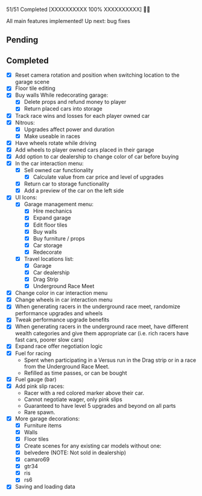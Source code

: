 51/51 Completed
[XXXXXXXXXX 100% XXXXXXXXXX] 🥳🥳

All main features implemented!
Up next: bug fixes

## Pending

## Completed

- [X] Reset camera rotation and position when switching location to the garage scene
- [X] Floor tile editing
- [X] Buy walls
While redecorating garage:
	- [X] Delete props and refund money to player
	- [X] Return placed cars into storage
- [X] Track race wins and losses for each player owned car
- [X] Nitrous:
	- [X] Upgrades affect power and duration
	- [X] Make useable in races
- [X] Have wheels rotate while driving
- [X] Add wheels to player owned cars placed in their garage
- [X] Add option to car dealership to change color of car before buying
- [X] In the car interaction menu:
	- [X] Sell owned car functionality
		- [X] Calculate value from car price and level of upgrades
	- [X] Return car to storage functionality
	- [X] Add a preview of the car on the left side
- [X] UI Icons:
	- [X] Garage management menu:
		- [X] Hire mechanics
		- [X] Expand garage
		- [X] Edit floor tiles
		- [X] Buy walls
		- [X] Buy furniture / props
		- [X] Car storage
		- [X] Redecorate
	- [X] Travel locations list:
		- [X] Garage
		- [X] Car dealership
		- [X] Drag Strip
		- [X] Underground Race Meet
- [X] Change color in car interaction menu
- [X] Change wheels in car interaction menu
- [X] When generating racers in the underground race meet, randomize performance upgrades and wheels
- [X] Tweak performance upgrade benefits
- [X] When generating racers in the underground race meet, have different wealth categories and give them appropriate car (i.e. rich racers have fast cars, poorer slow cars)
- [X] Expand race offer negotiation logic
- [X] Fuel for racing
	- Spent when participating in a Versus run in the Drag strip or in a race from the Underground Race Meet.
	- Refilled as time passes, or can be bought
- [X] Fuel gauge (bar)
- [X] Add pink slip races:
	- Racer with a red colored marker above their car. 
	- Cannot negotiate wager, only pink slips
	- Guaranteed to have level 5 upgrades and beyond on all parts
	- Rare spawn.
- [X] More garage decorations:
	- [X] Furniture items
	- [X] Walls
	- [X] Floor tiles
	- [X] Create scenes for any existing car models without one:
	- [X] belvedere (NOTE: Not sold in dealership)
	- [X] camaro69
	- [X] gtr34
	- [X] ris
	- [X] rs6
- [X] Saving and loading data
